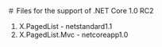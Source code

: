 ＃ Files for the support of .NET Core 1.0 RC2


1. X.PagedList          - netstandard1.1
2. X.PagedList.Mvc      - netcoreapp1.0